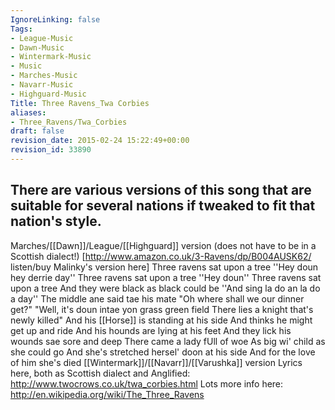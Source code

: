 ```yaml
---
IgnoreLinking: false
Tags:
- League-Music
- Dawn-Music
- Wintermark-Music
- Music
- Marches-Music
- Navarr-Music
- Highguard-Music
Title: Three Ravens_Twa Corbies
aliases:
- Three_Ravens/Twa_Corbies
draft: false
revision_date: 2015-02-24 15:22:49+00:00
revision_id: 33890
---
```


There are various versions of this song that are suitable for several nations if tweaked to fit that nation's style.
---------
Marches/[[Dawn]]/League/[[Highguard]] version (does not have to be in a Scottish dialect!)
[http://www.amazon.co.uk/3-Ravens/dp/B004AUSK62/ listen/buy Malinky's version here]
Three ravens sat upon a tree
''Hey doun hey derrie day''
Three ravens sat upon a tree
''Hey doun''
Three ravens sat upon a tree
And they were black as black could be
''And sing la do an la do a day''
The middle ane said tae his mate
"Oh where shall we our dinner get?"
"Well, it's doun intae yon grass green field
There lies a knight that's newly killed"
And his [[Horse]] is standing at his side
And thinks he might get up and ride
And his hounds are lying at his feet
And they lick his wounds sae sore and deep
There came a lady fUll of woe
As big wi' child as she could go
And she's stretched hersel' doon at his side
And for the love of him she's died
[[Wintermark]]/[[Navarr]]/[[Varushka]] version
Lyrics here, both as Scottish dialect and Anglified: http://www.twocrows.co.uk/twa_corbies.html
Lots more info here: 
http://en.wikipedia.org/wiki/The_Three_Ravens